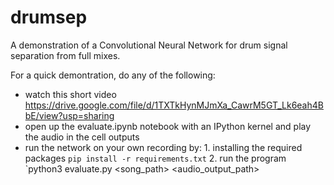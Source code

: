 # drumsep
A demonstration of a Convolutional Neural Network for drum signal separation from full mixes. 

For a quick demontration, do any of the following:
- watch this short video https://drive.google.com/file/d/1TXTkHynMJmXa_CawrM5GT_Lk6eah4BbE/view?usp=sharing
- open up the evaluate.ipynb notebook with an IPython kernel and play the audio in the cell outputs
- run the network on your own recording by: 1. installing the required packages `pip install -r requirements.txt` 2. run the program `python3 evaluate.py <song_path> <audio_output_path>
